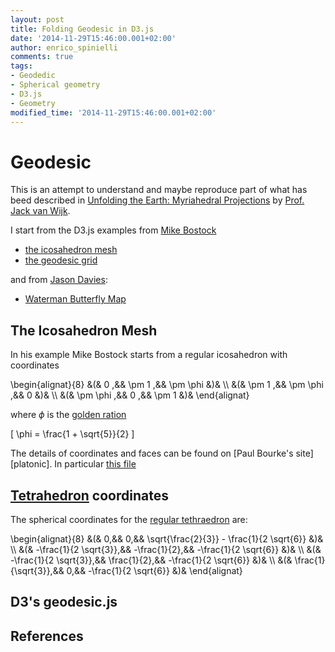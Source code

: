 ```yaml
---
layout: post
title: Folding Geodesic in D3.js
date: '2014-11-29T15:46:00.001+02:00'
author: enrico_spinielli
comments: true
tags:
- Geodedic
- Spherical geometry
- D3.js
- Geometry
modified_time: '2014-11-29T15:46:00.001+02:00'
---
```


# Geodesic #
This is an attempt to understand and maybe reproduce part of what has beed described
in [Unfolding the Earth: Myriahedral Projections](http://www.win.tue.nl/~vanwijk/myriahedral/)
by [Prof. Jack van Wijk](http://www.win.tue.nl/~vanwijk/).

I start from the D3.js examples from [Mike Bostock](http://bost.ocks.org/)

* [the icosahedron mesh](http://bl.ocks.org/mbostock/3061181)
* [the geodesic grid](http://bl.ocks.org/mbostock/3058685)

and from [Jason Davies](http://www.jasondavies.com/):

* [Waterman Butterfly Map](http://www.jasondavies.com/maps/waterman-butterfly/)

## The Icosahedron Mesh ##
In his example Mike Bostock starts from a regular icosahedron with coordinates

\\begin{alignat}{8}
&(& 0        ,&& \pm 1    ,&& \pm \phi &)& \\\\
&(& \pm 1    ,&& \pm \phi ,&& 0        &)& \\\\
&(& \pm \phi ,&&        0 ,&& \pm 1    &)&
\\end{alignat}

where $\phi$ is the [golden ration](http://en.wikipedia.org/wiki/Golden_ratio)

\[ \phi = \frac{1 + \sqrt{5}}{2} \]

The details of coordinates and faces can be found on [Paul Bourke's site][platonic].
In particular [this file][coords]



## [Tetrahedron](http://en.wikipedia.org/wiki/Tetrahedron) coordinates ##
The spherical coordinates for the [regular tethraedron](http://www.wolframalpha.com/input/?i=vertex+coordinates+of+regular+tetrahedron) are:

\\begin{alignat}{8}
&(& 0,&& 0,&& \sqrt{\frac{2}{3}} - \frac{1}{2 \sqrt{6}} &)& \\\\
&(& -\frac{1}{2 \sqrt{3}},&& -\frac{1}{2},&& -\frac{1}{2 \sqrt{6}} &)& \\\\
&(& -\frac{1}{2 \sqrt{3}},&& \frac{1}{2},&& -\frac{1}{2 \sqrt{6}} &)& \\\\
&(& \frac{1}{\sqrt{3}},&& 0,&& -\frac{1}{2 \sqrt{6}} &)&
\\end{alignat}



## D3's geodesic.js ##


## References ##


[icosahedron_coords]: http://paulbourke.net/geometry/platonic/ "platonic solids"
[coords]: http://paulbourke.net/geometry/platonic/icosahedron.vf "icosahedron vertices and faces coordinates"